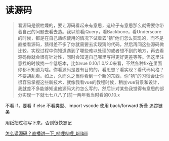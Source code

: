 # 读源码

> 看源码是很枯燥的，要让源码看起来有意思，造轮子有意思那么就需要你带着自己的问题去看去造。我以前看jQuery，看Backbone，看Underscore的时候，都是在自己熟练使用的情况下试着去"猜"他们怎么实现的，而不是直接看源码，猜得差不多了你就需要去实现猜的代码，然后再同这些源码做比较，实现过程中你知道遇到了哪些难以处理的或者想不到的地方，再去看源码你就会很有针对性，同时会知道自己哪里写得更好更差等等。但这里注意找的时候找一个低版本，比如vue 0.10/1.0/2.0来看，不然各种fix在里面你都不知道为啥。你看源码是要有目的的，看思想？看实现？看代码风格？不要胡乱看。如上，久而久之当你看到一个新的东西，你"猜"的习惯会让你很容易掌握这些新技术，就像我看vue的教程时候，稍加vue背景和设计，我就差不多能够知道他源码大约怎么写的，然后针对某些我觉得有意思的部分实现一下就七七八八了(前一两年我当时看的0.10.x


不看 if，要看 if else
不看类型、import
vscode 使用 back/forward 折叠 追踪链条

用纸把过程写下来，否则很快忘记

[怎么读源码？直播讲一下_哔哩哔哩_bilibili](https://www.bilibili.com/video/BV1nP411w7tx/?spm_id_from=333.1007.tianma.4-1-12.click&vd_source=cd540dde0d36a467c866b595c9f74eda)
